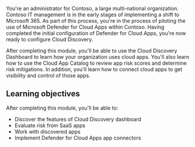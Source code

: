You're an administrator for Contoso, a large multi-national organization. Contoso IT management is in the early stages of implementing a shift to Microsoft 365. As part of this process, you're in the process of piloting the use of Microsoft Defender for Cloud Apps within Contoso. Having completed the initial configuration of Defender for Cloud Apps, you're now ready to configure Cloud Discovery.

After completing this module, you'll be able to use the Cloud Discovery Dashboard to learn how your organization uses cloud apps. You'll also learn how to use the Cloud App Catalog to review app risk scores and determine risk mitigations. In addition, you'll learn how to connect cloud apps to get visibility and control of those apps.

## Learning objectives

After completing this module, you'll be able to:

- Discover the features of Cloud Discovery dashboard
- Evaluate risk from SaaS apps
- Work with discovered apps
- Implement Defender for Cloud Apps app connectors
